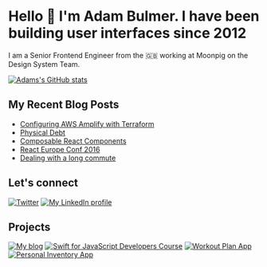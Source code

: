 # Hello 👋 I'm Adam Bulmer. I have been building user interfaces since 2012

I am a Senior Frontend Engineer from the 🇬🇧 working at Moonpig on the Design System Team.

[![Adams's GitHub stats](https://github-readme-stats.vercel.app/api?username=mintuz&count_private=true&show_icons=true&theme=highcontrast)](https://github.com/anuraghazra/github-readme-stats)

## My Recent Blog Posts

<!-- BLOG-POST-LIST:START -->
- [Configuring AWS Amplify with Terraform](https://mintuz.com/blog/configuring-amplify-with-terraform)
- [Physical Debt](https://mintuz.com/blog/physical-debt)
- [Composable React Components](https://mintuz.com/blog/composable-react-components)
- [React Europe Conf 2016](https://mintuz.com/blog/react-europe-2016)
- [Dealing with a long commute](https://mintuz.com/blog/dealing-with-a-long-commute)
<!-- BLOG-POST-LIST:END -->

## Let's connect

[![Twitter](https://img.shields.io/badge/twitter-blue.svg?&style=for-the-badge&logo=twitter&logoColor=white)](http://twitter.com/mintuz)
[![My LinkedIn profile](https://img.shields.io/badge/linkedin-%230077B5.svg?&style=for-the-badge&logo=linkedin&logoColor=white)](https://www.linkedin.com/in/adambulmer)

## Projects

[![My blog](https://img.shields.io/badge/Personal%20Website-mintuz.com-%234c35ca)](https://mintuz.com)
[![Swift for JavaScript Developers Course](https://img.shields.io/badge/Online%20Course-swiftforjs.dev-%23DB2877)](https://swiftforjs.dev)
[![Workout Plan App](https://img.shields.io/badge/App-workoutplan.app-%234c35ca)](https://workoutplan.app)
[![Personal Inventory App](https://img.shields.io/badge/App-belongings.app-%231d71ec)](https://belongings.app)
